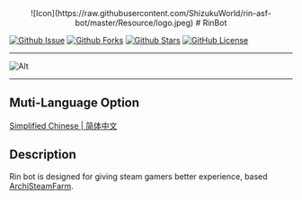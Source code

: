 <div align="center">
![Icon](https://raw.githubusercontent.com/ShizukuWorld/rin-asf-bot/master/Resource/logo.jpeg)
# RinBot
</div>

[![Github Issue](https://img.shields.io/github/issues/ShizukuWorld/rin-asf-bot)](https://github.com/ShizukuWorld/rin-asf-bot/issues)
[![Github Forks](https://img.shields.io/github/forks/ShizukuWorld/rin-asf-bot)](https://github.com/ShizukuWorld/rin-asf-bot/fork)
[![Github Stars](https://img.shields.io/github/stars/ShizukuWorld/rin-asf-bot)](https://github.com/ShizukuWorld/rin-asf-bot)
[![GitHub License](https://img.shields.io/github/license/ShizukuWorld/rin-asf-bot)](https://github.com/ShizukuWorld/rin-asf-bot/blob/master/LICENSE)

---

![Alt](https://repobeats.axiom.co/api/embed/61a2a479e454d603afe73c901b2342fc66c4846c.svg "Repobeats analytics image")

---

## Muti-Language Option
[Simplified Chinese | 简体中文](./README_zhs.md)  

## Description
Rin bot is designed for giving steam gamers better experience, based [ArchiSteamFarm](https://github.com/JustArchiNET/ArchiSteamFarm).
